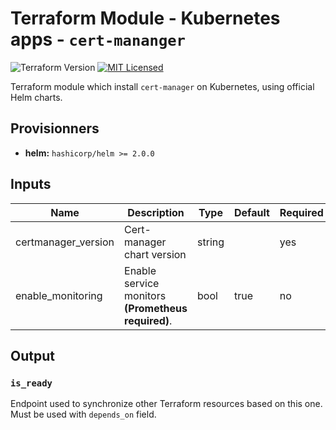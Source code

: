# Terraform Module - Kubernetes apps - `cert-mananger`

![Terraform Version](https://img.shields.io/badge/terraform-≥_0.14-blueviolet)
[![MIT Licensed](https://img.shields.io/badge/license-MIT-green.svg)](https://tldrlegal.com/license/mit-license)


Terraform module which install `cert-manager` on Kubernetes, using official Helm charts.

## Provisionners

- **helm:** `hashicorp/helm >= 2.0.0`

## Inputs

| Name | Description | Type | Default | Required |
|------|-------------|------|---------|----------|
|certmanager_version|Cert-manager chart version|string||yes|
|enable_monitoring|Enable service monitors **(Prometheus required)**.|bool|true|no|

## Output

### `is_ready`

Endpoint used to synchronize other Terraform resources based on this one. Must be used with `depends_on` field.
